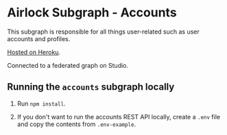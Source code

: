 # Airlock Subgraph - Accounts

This subgraph is responsible for all things user-related such as user accounts and profiles.

[Hosted on Heroku](https://dashboard.heroku.com/apps/rt-airlock-subgraphs-accounts).

Connected to a federated graph on Studio.

## Running the `accounts` subgraph locally

1. Run `npm install`.

1. If you don't want to run the accounts REST API locally, create a `.env` file and copy the contents from `.env-example`.
